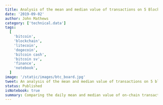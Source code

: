```yaml
---
title: Analysis of the mean and median value of transactions on 5 Blockchains
date: '2019-09-02'
author: John Mathews
category: ['technical.data']
tags:
  [
    'bitcoin',
    'blockchain',
    'litecoin',
    'dogecoin',
    'bitcoin cash',
    'bitcoin sv',
    'finance',
    'notebook',
  ]
image: '/static/images/btc_board.jpg'
tweet: An analysis of the mean and median value of transactions on 5 blockchains
status: Published
isNotebook: true
summary: Comparing the daily mean and median value of on-chain transactions gives an indication of the extent of organic blockchain use. Comparing the mean-median ratio (MMR) across different Bitcoin forks shows that Bitcoin (BTC) is the least influenced by "whales".
---
```

